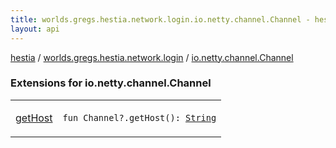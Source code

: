 ```yaml
---
title: worlds.gregs.hestia.network.login.io.netty.channel.Channel - hestia
layout: api
---
```


<div class='api-docs-breadcrumbs'><a href="../../index.html">hestia</a> / <a href="../index.html">worlds.gregs.hestia.network.login</a> / <a href="./index.html">io.netty.channel.Channel</a></div>

### Extensions for io.netty.channel.Channel

<table class="api-docs-table">
<tbody>
<tr>
<td markdown="1">

<a href="get-host.html">getHost</a>


</td>
<td markdown="1">
<div class="signature"><code><span class="keyword">fun </span><span class="identifier">Channel</span><span class="symbol">?</span><span class="symbol">.</span><span class="identifier">getHost</span><span class="symbol">(</span><span class="symbol">)</span><span class="symbol">: </span><a href="https://kotlinlang.org/api/latest/jvm/stdlib/kotlin/-string/index.html"><span class="identifier">String</span></a></code></div>

</td>
</tr>
</tbody>
</table>
